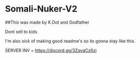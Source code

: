 # Somali-Nuker-V2

##This was made by K.Dot and Godfather

Dont sell to kids

I'm also sick of making good readme's so its gonna stay like this.

SERVER INV = https://discord.gg/3ZqvaCz6zj

